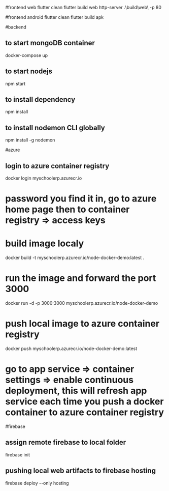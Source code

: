 
#frontend web
flutter clean
flutter build web
http-server .\build\web\ -p 80 

#frontend android
flutter clean
flutter build apk

#backend
## to start mongoDB container
docker-compose up 
## to start nodejs
npm start
## to install dependency
npm install
## to install nodemon CLI globally
npm install -g nodemon


#azure
## login to azure container registry
docker login  myschoolerp.azurecr.io 
# password you find it in, go to azure home page then to container registry => access keys
# build image localy
docker build -t myschoolerp.azurecr.io/node-docker-demo:latest .
# run the image and forward the port 3000 
docker run -d -p 3000:3000 myschoolerp.azurecr.io/node-docker-demo
# push local image to azure container registry
docker push myschoolerp.azurecr.io/node-docker-demo:latest
# go to app service => container settings => enable continuous deployment, this will refresh app service each time you push a docker container to azure container registry

#firebase 
## assign remote firebase to local folder
firebase init
## pushing local web artifacts to firebase hosting
firebase deploy --only hosting 


